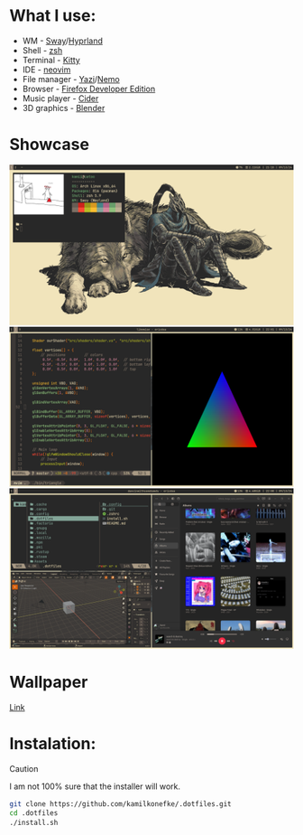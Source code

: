 # What I use:
- WM - [Sway](https://swaywm.org/)/[Hyprland](https://hyprland.org/)
- Shell - [zsh](https://zsh.org/)
- Terminal - [Kitty](https://github.com/kovidgoyal/kitty)
- IDE - [neovim](https://neovim.io/)
- File manager - [Yazi](https://github.com/sxyazi/yazi)/[Nemo](https://github.com/linuxmint/nemo)
- Browser - [Firefox Developer Edition](https://www.mozilla.org/en-US/firefox/developer/)
- Music player - [Cider](https://cider.sh/)
- 3D graphics - [Blender](https://www.blender.org/)

# Showcase
![img](./screenshots/1.png)
![img](./screenshots/2.png)
![img](./screenshots/3.png)

# Wallpaper
[Link](https://gruvbox-wallpapers.pages.dev/wallpapers/light/Sif.png)

# Instalation:
> [!CAUTION]
> I am not 100% sure that the installer will work.
```sh
git clone https://github.com/kamilkonefke/.dotfiles.git
cd .dotfiles
./install.sh
```
